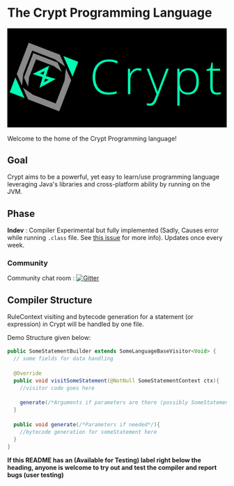 # The Crypt Programming Language

<img src="https://github.com/Crypt-Language/Crypt/blob/main/Logo/PNG/CryptLogoLarge_Dark.png" width="1000px" height="auto">

Welcome to the home of the Crypt Programming language!

## Goal
Crypt aims to be a powerful, yet easy to learn/use  programming language leveraging Java's libraries and cross-platform ability by running on the JVM.

## Phase
**Indev** : Compiler Experimental but fully implemented (Sadly, Causes error while running `.class` file. See [this issue](https://github.com/Crypt-Language/Crypt/issues/20) for more info). Updates once every week. 

### Community
Community chat room : [![Gitter](https://badges.gitter.im/Crypt-Language/community.svg)](https://gitter.im/Crypt-Language/community?utm_source=badge&utm_medium=badge&utm_campaign=pr-badge)

## Compiler Structure

RuleContext visiting and bytecode generation for a statement (or expression) in Crypt will be handled by one file.

Demo Structure given below:

```java
public SomeStatementBuilder extends SomeLanguageBaseVisitor<Void> {
  // some fields for data handling

  @Override
  public void visitSomeStatement(@NotNull SomeStatementContext ctx){
    //visitor code goes here
    
    generate(/*Arguments if parameters are there (possibly SomeStatementContext)*/);
  }
  
  public void generate(/*Parameters if needed*/){
    //bytecode generation for someStatement here
  }
}
```

**If this README has an (Available for Testing) label right below the heading, anyone is welcome to try out and test the compiler and report bugs (user testing)**
